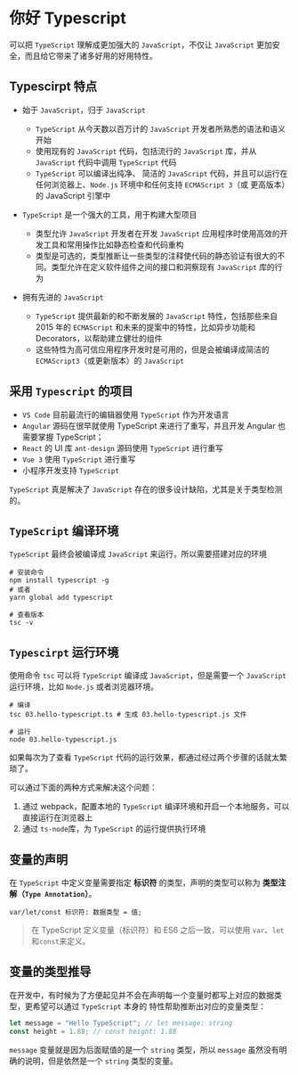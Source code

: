 # 你好 Typescript

可以把 `TypeScript` 理解成更加强大的 `JavaScript`，不仅让 `JavaScript` 更加安全，而且给它带来了诸多好用的好用特性。

## Typescirpt 特点

- 始于 `JavaScript`，归于 `JavaScript`

    - `TypeScript` 从今天数以百万计的 `JavaScript` 开发者所熟悉的语法和语义开始
    - 使用现有的 `JavaScript` 代码，包括流行的 `JavaScript` 库，并从 `JavaScript` 代码中调用 `TypeScript` 代码
    - `TypeScript` 可以编译出纯净、 简洁的 `JavaScript` 代码，并且可以运行在任何浏览器上、`Node.js` 环境中和任何支持 `ECMAScript 3`（或
    更高版本）的 JavaScript 引擎中

- `TypeScript` 是一个强大的工具，用于构建大型项目

    - 类型允许 `JavaScript` 开发者在开发 `JavaScript` 应用程序时使用高效的开发工具和常用操作比如静态检查和代码重构
    - 类型是可选的，类型推断让一些类型的注释使代码的静态验证有很大的不同。类型允许在定义软件组件之间的接口和洞察现有 `JavaScript` 库的行为

- 拥有先进的 `JavaScript`

    - `TypeScript` 提供最新的和不断发展的 `JavaScript` 特性，包括那些来自 2015 年的 `ECMAScript` 和未来的提案中的特性，比如异步功能和 Decorators，以帮助建立健壮的组件
    - 这些特性为高可信应用程序开发时是可用的，但是会被编译成简洁的 `ECMAScript3`（或更新版本）的 `JavaScript`

## 采用 `Typescript` 的项目

- `VS Code` 目前最流行的编辑器使用 `TypeScript` 作为开发语言
- `Angular` 源码在很早就使用 TypeScript 来进行了重写，并且开发 Angular 也需要掌握 TypeScript；
- `React` 的 UI 库 `ant-design` 源码使用 `TypeScript` 进行重写
- `Vue 3` 使用 `TypeScript` 进行重写
- 小程序开发支持 `TypeScript`

`TypeScript` 真是解决了 `JavaScript` 存在的很多设计缺陷，尤其是关于类型检测的。

## `TypeScript` 编译环境

`TypeScript` 最终会被编译成 `JavaScript` 来运行，所以需要搭建对应的环境

```shell
# 安装命令
npm install typescript -g
# 或者
yarn global add typescript

# 查看版本
tsc -v
```

## `Typescirpt` 运行环境

使用命令 `tsc` 可以将 `TypeScript` 编译成 `JavaScript`，但是需要一个 `JavaScript` 运行环境，比如 `Node.js` 或者浏览器环境。

```shell
# 编译
tsc 03.hello-typescript.ts # 生成 03.hello-typescript.js 文件

# 运行
node 03.hello-typescript.js
```

如果每次为了查看 `TypeScript` 代码的运行效果，都通过经过两个步骤的话就太繁琐了。

可以通过下面的两种方式来解决这个问题：

1. 通过 webpack，配置本地的 `TypeScript` 编译环境和开启一个本地服务，可以直接运行在浏览器上
2. 通过 `ts-node`库，为 `TypeScript` 的运行提供执行环境

## 变量的声明

在 `TypeScript` 中定义变量需要指定 **标识符** 的类型，声明的类型可以称为 **类型注解（`Type Annotation`）**。

```text
var/let/const 标识符: 数据类型 = 值;
```

> 在 TypeScript 定义变量（标识符）和 ES6 之后一致，可以使用 `var`、`let`和`const`来定义。

## 变量的类型推导

在开发中，有时候为了方便起见并不会在声明每一个变量时都写上对应的数据类型，更希望可以通过 `TypeScript` 本身的
特性帮助推断出对应的变量类型：

```ts
let message = "Hello TypeScript"; // let message: string
const height = 1.88; // const height: 1.88
```

`message` 变量就是因为后面赋值的是一个 `string` 类型，所以 `message` 虽然没有明确的说明，但是依然是一个 `string` 类型的变量。
